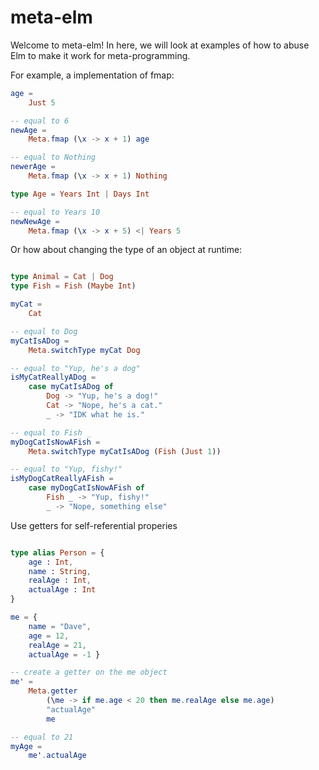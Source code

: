 # meta-elm

Welcome to meta-elm! In here, we will look at examples of how to abuse Elm to make it work for meta-programming.

For example, a implementation of fmap:

```elm
age =
    Just 5

-- equal to 6
newAge =
    Meta.fmap (\x -> x + 1) age

-- equal to Nothing
newerAge =
    Meta.fmap (\x -> x + 1) Nothing

type Age = Years Int | Days Int

-- equal to Years 10
newNewAge =
    Meta.fmap (\x -> x + 5) <| Years 5
```

Or how about changing the type of an object at runtime:

```elm

type Animal = Cat | Dog
type Fish = Fish (Maybe Int)

myCat =
    Cat

-- equal to Dog
myCatIsADog =
    Meta.switchType myCat Dog

-- equal to "Yup, he's a dog"
isMyCatReallyADog =
    case myCatIsADog of
        Dog -> "Yup, he's a dog!"
        Cat -> "Nope, he's a cat."
        _ -> "IDK what he is."

-- equal to Fish _
myDogCatIsNowAFish =
    Meta.switchType myCatIsADog (Fish (Just 1))

-- equal to "Yup, fishy!"
isMyDogCatReallyAFish =
    case myDogCatIsNowAFish of
        Fish _ -> "Yup, fishy!"
        _ -> "Nope, something else"

```

Use getters for self-referential properies

```elm

type alias Person = {
    age : Int,
    name : String,
    realAge : Int,
    actualAge : Int
}

me = {
    name = "Dave",
    age = 12,
    realAge = 21,
    actualAge = -1 }

-- create a getter on the me object
me' =
    Meta.getter
        (\me -> if me.age < 20 then me.realAge else me.age)
        "actualAge"
        me

-- equal to 21
myAge =
    me'.actualAge

```
